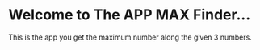 # Welcome to The APP MAX Finder...

This is the app you get the maximum number along the given 3 numbers.